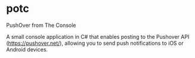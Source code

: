 potc
====

PushOver from The Console

A small console application in C# that enables posting to the Pushover API (https://pushover.net/), allowing you to send push notifications to iOS or Android devices.
